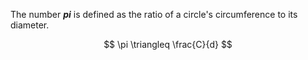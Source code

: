 The number **$pi$** is defined as the ratio of a circle's circumference to its diameter.

$$
\pi \triangleq \frac{C}{d}
$$